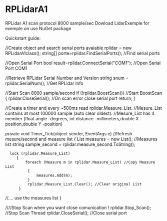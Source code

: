 # RPLidarA1
RPLidar A1 scan protocol 8000 sample/sec
Dowload LidarExemple for exemple on use NuGet package

Quickstart guide:

//Create object and search serial ports avaiable
rplidar = new RPLidarA1class();
string[] porte=rplidar.FindSerialPorts(); //Find serial ports

//Open Serial Port
bool result=rplidar.ConnectSerial("COM1"); //Open Serial Port COM1

//Retrieve RPLidar Serial Number and Version
string snum = rplidar.SerialNum(); //Get RPLidar Info

//Start Scan 8000 sample/second
if (!rplidar.BoostScan()) //Start BoostScan
   {
        rplidar.CloseSerial(); //On scan error close serial port
        return;
   }

//Create a timer and every ~500ms read rplidar.Measure_List.
//Mesure_List contains at most 100000 sample (auto clear oldest).
//Mesure_List has 4 member (float angle -degrees, int distance -millimeters,double X -position,double Y -position)

private void Timer_Tick(object sender, EventArgs e)  //Refresh mesure/second and measure list
{
      List<Measure> measures = new List<Measure>(); //Measures list
      string sample_second = rplidar.measure_second.ToString();

      lock (rplidar.Measure_List)
         {
             foreach (Measure m in rplidar.Measure_List) //Copy Measure List
              {
                  measures.Add(m);
              }
              rplidar.Measure_List.Clear(); //Clear original List
          }
  //.... use the measures list
}
  
////Stop Scan when you want close comunication !
rplidar.Stop_Scan(); //Stop Scan Thread
rplidar.CloseSerial(); //Close serial port
